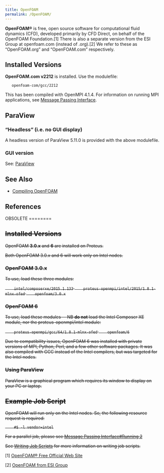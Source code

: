 ```yaml
---
title: OpenFOAM
permalink: /OpenFOAM/
---
```


**OpenFOAM®** is free, open source software for computational fluid
dynamics (CFD), developed primarily by CFD Direct, on behalf of the
OpenFOAM Foundation.[1] There is also a separate version from the ESI
Group at openfoam.com (instead of .org).[2] We refer to these as
“OpenFOAM.org” and “OpenFOAM.com” respectively.

Installed Versions
------------------

**OpenFOAM.com v2212** is installed. Use the modulefile:

`   openfoam-com/gcc/2212`

This has been compiled with OpenMPI 4.1.4. For information on running
MPI applications, see [Message Passing Interface](/Message_Passing_Interface "wikilink").

ParaView
--------

### “Headless” (i.e. no GUI display)

A headless version of ParaView 5.11.0 is provided with the above
modulefile.

### GUI version

See: [ParaView](/ParaView "wikilink")

See Also
--------

-   [Compiling OpenFOAM](/Compiling_OpenFOAM "wikilink")

References
----------

<references/>
OBSOLETE
========

<strike>

Installed Versions
------------------

OpenFOAM **3.0.x** and **6** are installed on Proteus.

Both OpenFOAM 3.0.x and 6 will work only on Intel nodes.

### OpenFOAM 3.0.x

To use, load these three modules:

`    intel/composerxe/2015.1.133`
`    proteus-openmpi/intel/2015/1.8.1-mlnx-ofed`
`    openfoam/3.0.x`

### OpenFOAM 6

To use, load these modules -- NB **do not** load the Intel Composer XE
module, nor the proteus-openmpi/intel module:

`    proteus-openmpi/gcc/64/1.8.1-mlnx-ofed`
`    openfoam/6`

Due to compatibility issues, OpenFOAM 6 was installed with private
versions of MPI, Python, Perl, and a few other software packages. It was
also compiled with GCC instead of the Intel compilers, but was targeted
for the Intel nodes.

### Using ParaView

ParaView is a graphical program which requires its window to display on
your PC or laptop.

Example Job Script
------------------

OpenFOAM will run only on the Intel nodes. So, the following resource
request is required:

`    #$ -l vendor=intel`

For a parallel job, please see [Message Passing Interface\#Running 2](/Message_Passing_Interface#Running_2 "wikilink")

See [Writing Job Scripts](/Writing_Job_Scripts "wikilink") for more
information on writing job scripts. </strike>


[1] [OpenFOAM® Free Official Web Site](http://www.openfoam.org/)

[2] [OpenFOAM from ESI Group](https://www.openfoam.com/about-esi-opencfd)